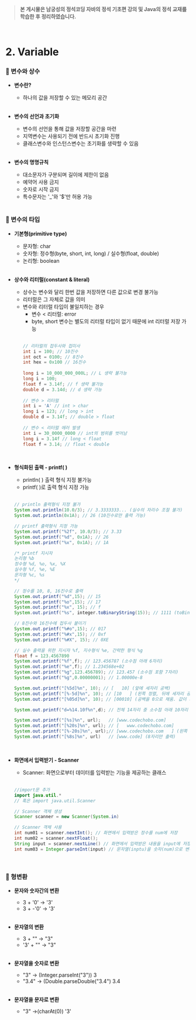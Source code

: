 >**본 게시물은 남궁성의 정석코딩 자바의 정석 기초편 강의 및 Java의 정석 교재를 학습한 후 정리하였습니다.**

</br>

# 2. Variable
### 📌 변수와 상수

* **변수란?**

  * 하나의 값을 저장할 수 있는 메모리 공간
  <br/><br/>

* **변수의 선언과 초기화**

  * 변수의 선언을 통해 값을 저장할 공간을 마련
  * 지역변수는 사용되기 전에 반드시 초기화 진행
  * 클래스변수와 인스턴스변수는 초기화를 생략할 수 있음
  <br/><br/>

* **변수의 명명규칙**

  * 대소문자가 구분되며 길이에 제한이 없음
  * 예약어 사용 금지
  * 숫자로 시작 금지
  * 특수문자는 '_'와 '$'만 허용 가능
  <br/><br/>

###  📌 변수의 타입
* **기본형(primitive type)**

  * 문자형: char
  * 숫자형: 정수형(byte, short, int, long) / 실수형(float, double)
  * 논리형: boolean
  <br/><br/>

* **상수와 리터럴(constant & literal)**
  * 상수는 변수와 달리 한번 값을 저장하면 다른 값으로 변경 불가능
  * 리터럴은 그 자체로 값을 의미
  * 변수와 리터럴 타입이 불일치하는 경우 
    * 변수 < 리터럴: error
    * byte, short 변수는 별도의 리터럴 타입이 없기 때문에 int 리터럴 저장 가능
    <br/><br/>
    ```java
    // 리터럴의 접두사와 접미사
    int i = 100; // 10진수
    int oct = 0100; // 8진수
    int hex = 0x100 // 16진수
 
    long i = 10_000_000_000L; // L 생략 불가능
    long i = 100; 
    float f = 3.14f; // f 생략 불가능
    double d = 3.14d; // d 생략 가능
 
    // 변수 > 리터럴 
    int i = 'A' // int > char
    long i = 123; // long > int
    double d = 3.14f; // double > float
 
    // 변수 < 리터럴 에러 발생
    int i = 30_0000_0000 // int의 범위를 벗어남
    long i = 3.14f // long < float
    float f = 3.14; // float < double 
     ```
    <br/>

* **형식화된 출력 - printf( )**
  
  * println( ) 출력 형식 지정 불가능
  * printf( )로 출력 형식 지정 가능
  <br/><br/>
  ```java
  // println 출력형식 지정 불가
  System.out.println(10.0/3); // 3.3333333... (실수의 자리수 조절 불가)
  System.out.println(0x1A); // 26 (10진수로만 출력 가능)
  
  // printf 출력형식 지정 가능
  System.out.printf("%2f", 10.0/3); // 3.33
  System.out.printf("%d", 0x1A); // 26
  System.out.printf("%x", 0x1A); // 1A
  
  /* printf 지시자
  논리형 %b
  정수형 %d, %o, %x, %X
  실수형 %f, %e, %E
  문자형 %c, %s
  */
  
  // 정수를 10, 8, 16진수로 출력
  System.out.printf("%d",15); // 15
  System.out.printf("%o",15); // 17
  System.out.printf("%x", 15); // f
  System.out.printf("%s", integer.toBinaryString(15)); // 1111 (toBinaryString 정수>2진수 변환 메소드)
  
  // 8진수와 16진수에 접두사 붙이기
  System.out.printf("%#o",15); // 017
  System.out.printf("%#x",15); // 0xf
  System.out.printf("%#X", 15); // 0XE
  
  // 실수 출력을 위한 지시자 %f, 지수형식 %e, 간략한 형식 %g
  float f = 123.4567890
  System.out.printf("%f",f); // 123.456787 (소수점 아래 6자리)
  System.out.printf("%e",f); // 1.234568e+02
  System.out.printf("%g",123.456789); // 123.457 (소수점 포함 7자리)
  System.out.printf("%g",0.00000001); // 1.00000e-8
  
  System.out.printf("[%5d]%n", 10); // [   10] (앞에 세자리 공백)
  System.out.printf("[%-5d]%n", 10); // [10   ] (왼쪽 정렬, 뒤에 세자리 공백)
  System.out.printf("[%05d]%n", 10); // [00010] (공백을 0으로 채움. 값이 지정한 자리수보다 큰 경우 짤리지 않고 모두 출력)
  
  System.out.printf("d=%14.10f%n",d); // 전체 14자리 중 소수점 아래 10자리
  
  System.out.printf("[%s]%n", url);   // [www.codechobo.com]
  System.out.printf("[%20s]%n", url); // [   www.codechobo.com]
  System.out.printf("[%-20s]%n", url);// [www.codechobo.com   ] (왼쪽 정렬)
  System.out.printf("[%8s]%n", url)   // [www.code] (8자리만 출력)
  ```
  <br/>

* **화면에서 입력받기 - Scanner**
  * Scanner: 화면으로부터 데이터를 입력받는 기능을 제공하는 클래스
  <br/><br/>
  ```java
  //import문 추가
  import java.util.* 
  // 혹은 import java.util.Scanner
  
  // Scanner 객체 생성
  Scanner scanner = new Scanner(System.in)
  
  // Scanner 객체 사용
  int num01 = scanner.nextInt(); // 화면에서 입력받은 정수를 num에 저장
  int num02 = scanner.nextFloat();
  String input = scanner.nextLine() // 화면에서 입력받은 내용을 input에 저장
  int num03 = Integer.parseInt(input) // 문자열(inptu)을 숫자(num)으로 변환
  ```
  <br/>

### 📌 형변환

* **문자와 숫자간의 변환**
  * 3 + '0' → '3'
  * 3 + -'0' → '3' 
  <br/><br/>

* **문자열의 변환**
  * 3 + "" → "3"
  * '3' + "" → "3"
  <br/><br/>

* **문자열을 숫자로 변환**
  * "3" → (Integer.parseInt("3")) 3 
  * "3.4" → (Double.parseDouble("3.4") 3.4
  <br/><br/>
  
* **문자열을 문자로 변환**
  * "3" →(charAt(0)) '3' 